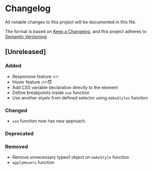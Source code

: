 # Changelog

All notable changes to this project will be documented in this file.

The format is based on [Keep a Changelog](https://keepachangelog.com/en/1.1.0/),
and this project adheres to [Semantic Versioning](https://semver.org/spec/v2.0.0.html).

## [Unreleased]

### Added

- Responsive feature 🔥🔥
- Hover feature 🔥🔥😈
- Add CSS variable declaration directly to the element
- Define breakpoints inside `use` function
- Use another styels from defined selector using `makeStyles` function

### Changed

- `use` function now has new approach.

### Deprecated

### Removed

- Remove unnecessary typeof object on `makeStyle` function
- `applyHovers` function
